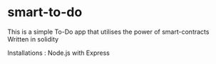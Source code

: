 # smart-to-do
This is a simple To-Do app that utilises the power of smart-contracts
Written in solidity

Installations : 
Node.js with Express

